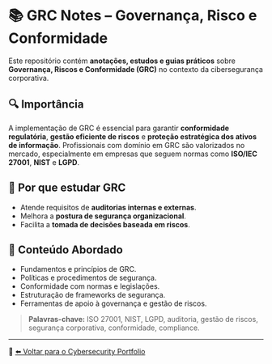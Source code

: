 # 📚 GRC Notes – Governança, Risco e Conformidade

Este repositório contém **anotações, estudos e guias práticos** sobre **Governança, Riscos e Conformidade (GRC)** no contexto da cibersegurança corporativa.

## 🔍 Importância
A implementação de GRC é essencial para garantir **conformidade regulatória**, **gestão eficiente de riscos** e **proteção estratégica dos ativos de informação**. Profissionais com domínio em GRC são valorizados no mercado, especialmente em empresas que seguem normas como **ISO/IEC 27001**, **NIST** e **LGPD**.

## 🎯 Por que estudar GRC
- Atende requisitos de **auditorias internas e externas**.  
- Melhora a **postura de segurança organizacional**.  
- Facilita a **tomada de decisões baseada em riscos**.  

## 📌 Conteúdo Abordado
- Fundamentos e princípios de GRC.
- Políticas e procedimentos de segurança.
- Conformidade com normas e legislações.
- Estruturação de frameworks de segurança.
- Ferramentas de apoio à governança e gestão de riscos.

> **Palavras-chave:** ISO 27001, NIST, LGPD, auditoria, gestão de riscos, segurança corporativa, conformidade, compliance.

---

🔗 [⬅️ Voltar para o Cybersecurity Portfolio](https://github.com/DarwinSecc/cybersecurity-portfolio)
